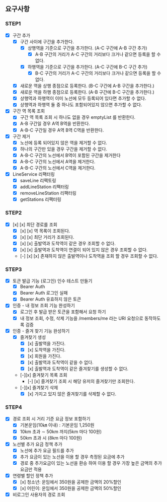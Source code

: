 ## 요구사항

### STEP1

- [x] 구간 추가
    - [x] 구간 사이에 구간을 추가한다.
        - [x] 상행역을 기준으로 구간을 추가한다. (A-C 구간에 A-B 구간 추가)
            - [x] A-B 구간의 거리가 A-C 구간의 거리보다 크거나 같으면 등록을 할 수 없다.
        - [x] 하행역을 기준으로 구간을 추가한다. (A-C 구간에 B-C 구간 추가)
            - [x] B-C 구간의 거리가 A-C 구간의 거리보다 크거나 같으면 등록을 할 수 없다.
    - [x] 새로운 역을 상행 종점으로 등록한다. (B-C 구간에 A-B 구간을 추가한다.)
    - [x] 새로운 역을 하행 종점으로 등록한다. (A-B 구간에 B-C 구간을 추가한다.)
    - [x] 상행역과 하행역이 이미 노선에 모두 등록되어 있다면 추가할 수 없다.
    - [x] 상행역과 하행역 둘 중 하나도 포함되어있지 않으면 추가할 수 없다.
- [x] 구간 역 목록 조회
    - [x] 구간 역 목록 조회 시 하나도 없을 경우 emptyList 를 반환한다.
    - [x] A-B 구간일 경우 A역 B역을 반환한다.
    - [x] A-B-C 구간일 경우 A역 B역 C역을 반환한다.
- [x] 구간 제거
    - [x] 노선에 등록 되어있지 않은 역을 제거할 수 없다.
    - [x] 하나의 구간만 있을 경우 구간을 제거할 수 없다.
    - [x] A-B-C 구간의 노선에서 B역이 포함된 구간을 제거한다
    - [x] A-B-C 구간의 노선에서 A역을 제거한다.
    - [x] A-B-C 구간의 노선에서 C역을 제거한다.

- [x] LineService 리팩터링
    - [x] saveLine 리팩토링
    - [x] addLineStation 리팩터링
    - [x] removeLineStation 리팩터링
    - [x] getStations 리팩터링

### STEP2

- [x] [x] [x] 최단 경로를 조회
    - [x] [x] [x] 역 목록이 조회된다.
    - [x] [x] [x] 최단 거리가 조회된다.
    - [x] [x] [x] 출발역과 도착역이 같은 경우 조회할 수 없다.
    - [x] [x] [x] 출발역과 도착역이 연결이 되어 있지 않은 경우 조회할 수 없다.
    - [-] [x] [x] 존재하지 않은 출발역이나 도착역을 조회 할 경우 조회할 수 없다.

### STEP3

- [x] 토큰 발급 기능 (로그인) 인수 테스트 만들기
    - [x] Bearer Auth
    - [x] Bearer Auth 로그인 실패
    - [x] Bearer Auth 유효하지 않은 토큰
- [x] 인증 - 내 정보 조회 기능 완성하기
    - [x] 로그인 후 발급 받은 토큰을 포함해서 요청 하기
    - [x] 내 정보 조회, 수정, 삭제 기능을 /members/me 라는 URI 요청으로 동작하도록 검증
- [x] 인증 - 즐겨 찾기 기능 완성하기
    - [x] 즐겨찾기 생성
        - [x] [x] 출발역을 가진다.
        - [x] [x] 도착역을 가진다.
        - [x] [x] 회원을 가진다.
        - [x] [x] 출발역과 도착역이 같을 수 없다.
        - [x] [x] 출발역과 도착역이 같은 즐겨찾기를 생성할 수 없다.
    - [-][x] 즐겨찾기 목록 조회
        - [-] [x] 즐겨찾기 조회 시 해당 유저의 즐겨찾기만 조회한다.
    - [-][x] 즐겨찾기 삭제
        - [x] [x] 가지고 있지 않은 즐겨찾기를 삭제할 수 없다.

### STEP4

- [x] 경로 조회 시 거리 기준 요금 정보 포함하기
    - [x] 기본운임(10㎞ 이내) : 기본운임 1,250원
    - [x] 10km 초과 ∼ 50km 까지(5km 마다 100원)
    - [x] 50km 초과 시 (8km 마다 100원)
- [x] 노선별 추가 요금 정책 추가
    - [x] 노선에 추가 요금 필드를 추가
    - [x] 추가 요금이 있는 노선을 이용 할 경우 측정된 요금에 추가
    - [x] 경로 중 추가요금이 있는 노선을 환승 하여 이용 할 경우 가장 높은 금액의 추가 요금만 적용
- [x] 연령별 할인 정책 추가
    - [x] [x] 청소년: 운임에서 350원을 공제한 금액의 20%할인
    - [x] [x] 어린이: 운임에서 350원을 공제한 금액의 50%할인
- [x] 비로그인 사용자의 경로 조회 
